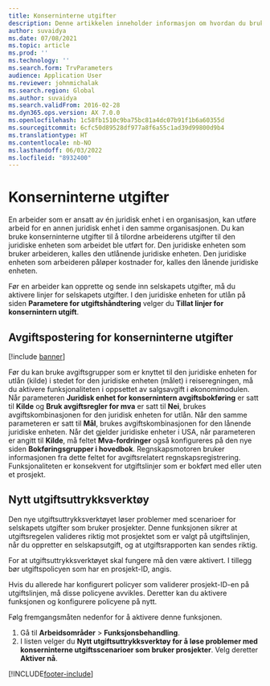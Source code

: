 ```yaml
---
title: Konserninterne utgifter
description: Denne artikkelen inneholder informasjon om hvordan du bruker konserninterne utgifter til å tilordne en arbeiders utgifter til den juridiske enheten som arbeidet ble utført for.
author: suvaidya
ms.date: 07/08/2021
ms.topic: article
ms.prod: ''
ms.technology: ''
ms.search.form: TrvParameters
audience: Application User
ms.reviewer: johnmichalak
ms.search.region: Global
ms.author: suvaidya
ms.search.validFrom: 2016-02-28
ms.dyn365.ops.version: AX 7.0.0
ms.openlocfilehash: 1c58fb1510c9ba75bc81a4dc07b91f1b6a60355d
ms.sourcegitcommit: 6cfc50d89528df977a8f6a55c1ad39d99800d9b4
ms.translationtype: HT
ms.contentlocale: nb-NO
ms.lasthandoff: 06/03/2022
ms.locfileid: "8932400"
---
```

# <a name="intercompany-expenses"></a>Konserninterne utgifter

En arbeider som er ansatt av én juridisk enhet i en organisasjon, kan utføre arbeid for en annen juridisk enhet i den samme organisasjonen. Du kan bruke konserninterne utgifter til å tilordne arbeiderens utgifter til den juridiske enheten som arbeidet ble utført for. Den juridiske enheten som bruker arbeideren, kalles den utlånende juridiske enheten. Den juridiske enheten som arbeideren påløper kostnader for, kalles den lånende juridiske enheten. 

Før en arbeider kan opprette og sende inn selskapets utgifter, må du aktivere linjer for selskapets utgifter. I den juridiske enheten for utlån på siden **Parametere for utgiftshåndtering** velger du **Tillat linjer for konsernintern utgift**. 

## <a name="tax-posting-for-intercompany-expenses"></a>Avgiftspostering for konserninterne utgifter

[!include [banner](../includes/banner.md)]

Før du kan bruke avgiftsgrupper som er knyttet til den juridiske enheten for utlån (kilde) i stedet for den juridiske enheten (målet) i reiseregningen, må du aktivere funksjonaliteten i oppsettet av salgsavgift i økonomimodulen. Når parameteren **Juridisk enhet for konsernintern avgiftsbokføring** er satt til **Kilde** og **Bruk avgiftsregler for mva** er satt til **Nei**, brukes avgiftskombinasjonen for den juridisk enheten for utlån. Når den samme parameteren er satt til **Mål**, brukes avgiftskombinasjonen for den lånende juridiske enheten. Når det gjelder juridiske enheter i USA, når parameteren er angitt til **Kilde**, må feltet **Mva-fordringer** også konfigureres på den nye siden **Bokføringsgrupper i hovedbok**. Regnskapsmotoren bruker informasjonen fra dette feltet for avgiftsrelatert regnskapsregistrering.   
Funksjonaliteten er konsekvent for utgiftslinjer som er bokført med eller uten et prosjekt.  

## <a name="new-expense-expression-builder"></a>Nytt utgiftsuttrykksverktøy

Den nye utgiftsuttrykksverktøyet løser problemer med scenarioer for selskapets utgifter som bruker prosjekter. Denne funksjonen sikrer at utgiftsregelen valideres riktig mot prosjektet som er valgt på utgiftslinjen, når du oppretter en selskapsutgift, og at utgiftsrapporten kan sendes riktig.

For at utgiftsuttrykksverktøyet skal fungere må den være aktivert. I tillegg bør utgiftspolicyen som har en prosjekt-ID, angis.

Hvis du allerede har konfigurert policyer som validerer prosjekt-ID-en på utgiftslinjen, må disse policyene avvikles. Deretter kan du aktivere funksjonen og konfigurere policyene på nytt.

Følg fremgangsmåten nedenfor for å aktivere denne funksjonen.

1. Gå til **Arbeidsområder** \> **Funksjonsbehandling**.
2. I listen velger du **Nytt utgiftsuttrykksverktøy for å løse problemer med konserninterne utgiftsscenarioer som bruker prosjekter**. Velg deretter **Aktiver nå**.

[!INCLUDE[footer-include](../includes/footer-banner.md)]
